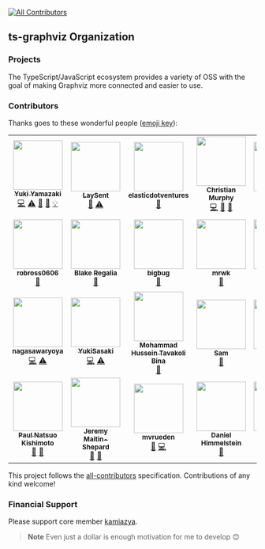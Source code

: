 <!-- ALL-CONTRIBUTORS-BADGE:START - Do not remove or modify this section -->
[![All Contributors](https://img.shields.io/badge/all_contributors-28-orange.svg?style=flat)](#contributors)
<!-- ALL-CONTRIBUTORS-BADGE:END -->

## ts-graphviz Organization


### Projects

The TypeScript/JavaScript ecosystem provides a variety of OSS with the goal of making Graphviz more connected and easier to use.

### Contributors

Thanks goes to these wonderful people ([emoji key](https://allcontributors.org/docs/en/emoji-key)):

<!-- ALL-CONTRIBUTORS-LIST:START - Do not remove or modify this section -->
<!-- prettier-ignore-start -->
<!-- markdownlint-disable -->
<table>
  <tr>
    <td align="center"><a href="http://blog.kamiazya.tech/"><img src="https://avatars0.githubusercontent.com/u/35218186?v=4?s=100" width="100px;" alt=""/><br /><sub><b>Yuki Yamazaki</b></sub></a><br /><a href="https://github.com/ts-graphviz/ts-graphviz/commits?author=kamiazya" title="Code">💻</a> <a href="https://github.com/ts-graphviz/ts-graphviz/commits?author=kamiazya" title="Tests">⚠️</a> <a href="https://github.com/ts-graphviz/ts-graphviz/commits?author=kamiazya" title="Documentation">📖</a> <a href="#ideas-kamiazya" title="Ideas, Planning, & Feedback">🤔</a> <a href="#example-kamiazya" title="Examples">💡</a></td>
    <td align="center"><a href="https://laysent.com"><img src="https://avatars2.githubusercontent.com/u/1191606?v=4?s=100" width="100px;" alt=""/><br /><sub><b>LaySent</b></sub></a><br /><a href="https://github.com/ts-graphviz/ts-graphviz/issues?q=author%3Alaysent" title="Bug reports">🐛</a> <a href="https://github.com/ts-graphviz/ts-graphviz/commits?author=laysent" title="Tests">⚠️</a></td>
    <td align="center"><a href="https://github.com/elasticdotventures"><img src="https://avatars0.githubusercontent.com/u/35611074?v=4?s=100" width="100px;" alt=""/><br /><sub><b>elasticdotventures</b></sub></a><br /><a href="https://github.com/ts-graphviz/ts-graphviz/commits?author=elasticdotventures" title="Documentation">📖</a></td>
    <td align="center"><a href="https://github.com/ChristianMurphy"><img src="https://avatars.githubusercontent.com/u/3107513?v=4?s=100" width="100px;" alt=""/><br /><sub><b>Christian Murphy</b></sub></a><br /><a href="https://github.com/ts-graphviz/ts-graphviz/commits?author=ChristianMurphy" title="Code">💻</a> <a href="#ideas-ChristianMurphy" title="Ideas, Planning, & Feedback">🤔</a> <a href="https://github.com/ts-graphviz/ts-graphviz/commits?author=ChristianMurphy" title="Documentation">📖</a></td>
    <td align="center"><a href="https://github.com/ArtemAdamenko"><img src="https://avatars.githubusercontent.com/u/2178516?v=4?s=100" width="100px;" alt=""/><br /><sub><b>Artem</b></sub></a><br /><a href="https://github.com/ts-graphviz/ts-graphviz/issues?q=author%3AArtemAdamenko" title="Bug reports">🐛</a></td>
    <td align="center"><a href="https://github.com/fredericohpandolfo"><img src="https://avatars.githubusercontent.com/u/24229136?v=4?s=100" width="100px;" alt=""/><br /><sub><b>fredericohpandolfo</b></sub></a><br /><a href="https://github.com/ts-graphviz/ts-graphviz/issues?q=author%3Afredericohpandolfo" title="Bug reports">🐛</a></td>
    <td align="center"><a href="https://github.com/diegoquinteiro"><img src="https://avatars.githubusercontent.com/u/1878108?v=4?s=100" width="100px;" alt=""/><br /><sub><b>diegoquinteiro</b></sub></a><br /><a href="https://github.com/ts-graphviz/ts-graphviz/issues?q=author%3Adiegoquinteiro" title="Bug reports">🐛</a></td>
  </tr>
  <tr>
    <td align="center"><a href="https://github.com/robross0606"><img src="https://avatars.githubusercontent.com/u/2965467?v=4?s=100" width="100px;" alt=""/><br /><sub><b>robross0606</b></sub></a><br /><a href="#ideas-robross0606" title="Ideas, Planning, & Feedback">🤔</a></td>
    <td align="center"><a href="https://blake-regalia.net"><img src="https://avatars.githubusercontent.com/u/1456400?v=4?s=100" width="100px;" alt=""/><br /><sub><b>Blake Regalia</b></sub></a><br /><a href="https://github.com/ts-graphviz/ts-graphviz/issues?q=author%3Ablake-regalia" title="Bug reports">🐛</a></td>
    <td align="center"><a href="https://github.com/bigbug"><img src="https://avatars.githubusercontent.com/u/27259?v=4?s=100" width="100px;" alt=""/><br /><sub><b>bigbug</b></sub></a><br /><a href="#question-bigbug" title="Answering Questions">💬</a></td>
    <td align="center"><a href="https://github.com/murawakimitsuhiro"><img src="https://avatars.githubusercontent.com/u/13833242?v=4?s=100" width="100px;" alt=""/><br /><sub><b>mrwk</b></sub></a><br /><a href="#question-murawakimitsuhiro" title="Answering Questions">💬</a></td>
    <td align="center"><a href="https://github.com/svdvonde"><img src="https://avatars.githubusercontent.com/u/2751783?v=4?s=100" width="100px;" alt=""/><br /><sub><b>svdvonde</b></sub></a><br /><a href="#question-svdvonde" title="Answering Questions">💬</a></td>
    <td align="center"><a href="https://github.com/seethroughdev"><img src="https://avatars.githubusercontent.com/u/203779?v=4?s=100" width="100px;" alt=""/><br /><sub><b>Adam</b></sub></a><br /><a href="#question-seethroughdev" title="Answering Questions">💬</a></td>
    <td align="center"><a href="https://github.com/trevor-scheer"><img src="https://avatars.githubusercontent.com/u/29644393?v=4?s=100" width="100px;" alt=""/><br /><sub><b>Trevor Scheer</b></sub></a><br /><a href="#a11y-trevor-scheer" title="Accessibility">️️️️♿️</a></td>
  </tr>
  <tr>
    <td align="center"><a href="https://github.com/nagasawaryoya"><img src="https://avatars.githubusercontent.com/u/53528726?v=4?s=100" width="100px;" alt=""/><br /><sub><b>nagasawaryoya</b></sub></a><br /><a href="https://github.com/ts-graphviz/ts-graphviz/commits?author=nagasawaryoya" title="Code">💻</a> <a href="https://github.com/ts-graphviz/ts-graphviz/commits?author=nagasawaryoya" title="Tests">⚠️</a></td>
    <td align="center"><a href="https://github.com/tokidrill"><img src="https://avatars.githubusercontent.com/u/42460318?v=4?s=100" width="100px;" alt=""/><br /><sub><b>YukiSasaki</b></sub></a><br /><a href="https://github.com/ts-graphviz/ts-graphviz/commits?author=tokidrill" title="Code">💻</a> <a href="https://github.com/ts-graphviz/ts-graphviz/commits?author=tokidrill" title="Tests">⚠️</a></td>
    <td align="center"><a href="https://github.com/mhtb32"><img src="https://avatars3.githubusercontent.com/u/24754239?v=4?s=100" width="100px;" alt=""/><br /><sub><b>Mohammad Hussein Tavakoli Bina </b></sub></a><br /><a href="#ideas-mhtb32" title="Ideas, Planning, & Feedback">🤔</a></td>
    <td align="center"><a href="https://smcleod.net"><img src="https://avatars.githubusercontent.com/u/862951?v=4?s=100" width="100px;" alt=""/><br /><sub><b>Sam</b></sub></a><br /><a href="#maintenance-sammcj" title="Maintenance">🚧</a></td>
    <td align="center"><a href="https://github.com/mohawk2"><img src="https://avatars.githubusercontent.com/u/7308181?v=4?s=100" width="100px;" alt=""/><br /><sub><b>mohawk2</b></sub></a><br /><a href="https://github.com/ts-graphviz/ts-graphviz/issues?q=author%3Amohawk2" title="Bug reports">🐛</a> <a href="#ideas-mohawk2" title="Ideas, Planning, & Feedback">🤔</a></td>
    <td align="center"><a href="https://github.com/leadelngalame1611"><img src="https://avatars.githubusercontent.com/u/39901966?v=4?s=100" width="100px;" alt=""/><br /><sub><b>leadelngalame1611</b></sub></a><br /><a href="https://github.com/ts-graphviz/ts-graphviz/issues?q=author%3Aleadelngalame1611" title="Bug reports">🐛</a> <a href="#ideas-leadelngalame1611" title="Ideas, Planning, & Feedback">🤔</a></td>
    <td align="center"><a href="https://github.com/stunney"><img src="https://avatars.githubusercontent.com/u/609012?v=4?s=100" width="100px;" alt=""/><br /><sub><b>S. Tunney</b></sub></a><br /><a href="#ideas-stunney" title="Ideas, Planning, & Feedback">🤔</a></td>
  </tr>
  <tr>
    <td align="center"><a href="https://paul.kishimoto.name"><img src="https://avatars.githubusercontent.com/u/1634164?v=4?s=100" width="100px;" alt=""/><br /><sub><b>Paul Natsuo Kishimoto</b></sub></a><br /><a href="https://github.com/ts-graphviz/ts-graphviz/issues?q=author%3Akhaeru" title="Bug reports">🐛</a> <a href="#research-khaeru" title="Research">🔬</a></td>
    <td align="center"><a href="https://github.com/jbms"><img src="https://avatars.githubusercontent.com/u/4211946?v=4?s=100" width="100px;" alt=""/><br /><sub><b>Jeremy Maitin-Shepard</b></sub></a><br /><a href="https://github.com/ts-graphviz/ts-graphviz/issues?q=author%3Ajbms" title="Bug reports">🐛</a> <a href="#ideas-jbms" title="Ideas, Planning, & Feedback">🤔</a></td>
    <td align="center"><a href="https://github.com/mvrueden"><img src="https://avatars.githubusercontent.com/u/4202259?v=4?s=100" width="100px;" alt=""/><br /><sub><b>mvrueden</b></sub></a><br /><a href="https://github.com/ts-graphviz/ts-graphviz/issues?q=author%3Amvrueden" title="Bug reports">🐛</a> <a href="https://github.com/ts-graphviz/ts-graphviz/commits?author=mvrueden" title="Code">💻</a></td>
    <td align="center"><a href="https://dhimmel.com"><img src="https://avatars.githubusercontent.com/u/1117703?v=4?s=100" width="100px;" alt=""/><br /><sub><b>Daniel Himmelstein</b></sub></a><br /><a href="#question-dhimmel" title="Answering Questions">💬</a></td>
    <td align="center"><a href="https://github.com/deining"><img src="https://avatars.githubusercontent.com/u/18169566?v=4?s=100" width="100px;" alt=""/><br /><sub><b>Andreas Deininger</b></sub></a><br /><a href="https://github.com/ts-graphviz/ts-graphviz/commits?author=deining" title="Documentation">📖</a> <a href="#maintenance-deining" title="Maintenance">🚧</a></td>
    <td align="center"><a href="https://thewilkybarkid.dev"><img src="https://avatars.githubusercontent.com/u/1784740?v=4?s=100" width="100px;" alt=""/><br /><sub><b>Chris Wilkinson</b></sub></a><br /><a href="https://github.com/ts-graphviz/ts-graphviz/issues?q=author%3Athewilkybarkid" title="Bug reports">🐛</a></td>
    <td align="center"><a href="http://safareli.github.io/resume/"><img src="https://avatars.githubusercontent.com/u/1932383?v=4?s=100" width="100px;" alt=""/><br /><sub><b>Irakli Safareli</b></sub></a><br /><a href="#ideas-safareli" title="Ideas, Planning, & Feedback">🤔</a></td>
  </tr>
</table>

<!-- markdownlint-restore -->
<!-- prettier-ignore-end -->

<!-- ALL-CONTRIBUTORS-LIST:END -->

This project follows the [all-contributors](https://github.com/all-contributors/all-contributors) specification. Contributions of any kind welcome!


### Financial Support

Please support core member [kamiazya](https://github.com/sponsors/kamiazya).

> **Note** Even just a dollar is enough motivation for me to develop 😊
